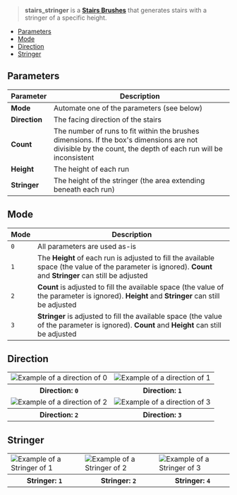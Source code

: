 > **stairs_stringer** is a **[Stairs Brushes](Stairs-Brushes)** that generates stairs with a stringer of a specific height.

- [Parameters](#parameters)
- [Mode](#mode)
- [Direction](#direction)
- [Stringer](#stringer)

## Parameters

Parameter | Description
--------- | -----------
**Mode** | Automate one of the parameters (see below)
**Direction** | The facing direction of the stairs
**Count** | The number of runs to fit within the brushes dimensions. If the box's dimensions are not divisible by the count, the depth of each run will be inconsistent
**Height** | The height of each run
**Stringer** | The height of the stringer (the area extending beneath each run)

## Mode

Mode | Description
---- | -----------
`0` | All parameters are used as-is
`1` | The **Height** of each run is adjusted to fill the available space (the value of the parameter is ignored). **Count** and **Stringer** can still be adjusted
`2` | **Count** is adjusted to fill the available space (the value of the parameter is ignored). **Height** and **Stringer** can still be adjusted
`3` | **Stringer** is adjusted to fill the available space (the value of the parameter is ignored). **Count** and **Height** can still be adjusted

## Direction

<table>
    <tr>
        <td width="50%"><img src="https://s3.amazonaws.com/misc.lachlanmcdonald.com/magicavoxel-shaders/0.10.3/stairs_stringer_direction0.png" alt="Example of a direction of 0"></td>
        <td width="50%"><img src="https://s3.amazonaws.com/misc.lachlanmcdonald.com/magicavoxel-shaders/0.10.3/stairs_stringer_direction1.png" alt="Example of a direction of 1"></td>
    </tr>
    <tr>
        <th>Direction: <code>0</code></th>
        <th>Direction: <code>1</code></th>
    </tr>
    <tr>
        <td width="50%"><img src="https://s3.amazonaws.com/misc.lachlanmcdonald.com/magicavoxel-shaders/0.10.3/stairs_stringer_direction2.png" alt="Example of a direction of 2"></td>
        <td width="50%"><img src="https://s3.amazonaws.com/misc.lachlanmcdonald.com/magicavoxel-shaders/0.10.3/stairs_stringer_direction3.png" alt="Example of a direction of 3"></td>
    </tr>
    <tr>
        <th>Direction: <code>2</code></th>
        <th>Direction: <code>3</code></th>
    </tr>
</table>

## Stringer

<table>
    <tr>
        <td width="33%"><img src="https://s3.amazonaws.com/misc.lachlanmcdonald.com/magicavoxel-shaders/0.10.3/stairs_stringer_stringer1.png" alt="Example of a Stringer of 1"></td>
        <td width="33%"><img src="https://s3.amazonaws.com/misc.lachlanmcdonald.com/magicavoxel-shaders/0.10.3/stairs_stringer_stringer2.png" alt="Example of a Stringer of 2"></td>
        <td width="33%"><img src="https://s3.amazonaws.com/misc.lachlanmcdonald.com/magicavoxel-shaders/0.10.3/stairs_stringer_stringer4.png" alt="Example of a Stringer of 3"></td>
    </tr>
    <tr>
        <th>Stringer: <code>1</code></th>
        <th>Stringer: <code>2</code></th>
        <th>Stringer: <code>4</code></th>
    </tr>
</table>
